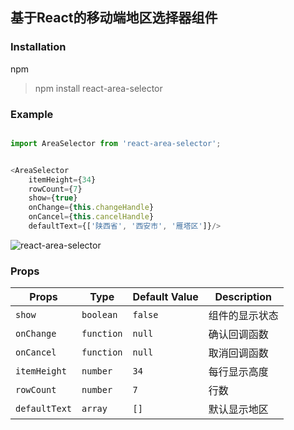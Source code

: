 ## 基于React的移动端地区选择器组件

### Installation

npm 
> npm install react-area-selector


### Example

```js

import AreaSelector from 'react-area-selector';


<AreaSelector
    itemHeight={34}
    rowCount={7}
    show={true}
    onChange={this.changeHandle}
    onCancel={this.cancelHandle}
    defaultText={['陕西省', '西安市', '雁塔区']}/>

```

![react-area-selector](https://github.com/mmmaming/react-area-selector-mobile/blob/master/image/area.png?raw=true)


### Props

Props            | Type            | Default Value                   | Description                                                 
---------------- | --------------- | ------------------------------- | -----------                                                 
`show`           | `boolean`       | `false`                         | 组件的显示状态                                                 
`onChange`       | `function`      | `null`                          | 确认回调函数
`onCancel`       | `function`      | `null`                          | 取消回调函数                                                            
`itemHeight`     | `number`        | `34`                            | 每行显示高度                                                            
`rowCount`       | `number`        | `7`                             | 行数                                                            
`defaultText`    | `array`         | `[]`                            | 默认显示地区                                                         